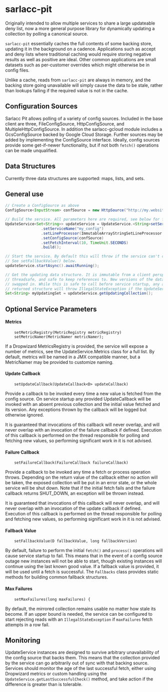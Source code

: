 sarlacc-pit
===========

Originally intended to allow multiple services to share a large updateable deny list, now a more general 
purpose library for dynamically updating a collection by polling a canonical source.

`sarlacc-pit` essentially caches the full contents of some backing store, updating it in the background 
on a cadence. Applications such as accept and deny lists where traditional caching would require 
storing negative results as well as positive are ideal. Other common applications are small datasets 
such as per-customer overrides which might otherwise be in config files.

Unlike a cache, reads from `sarlacc-pit` are always in memory, and the backing store going unavailable 
will simply cause the data to be stale, rather than lookups failing if the required value is not in the
cache.


Configuration Sources
---------------------

Sarlacc Pit allows polling of a variety of config sources. Included in the base client are three,
FileConfigSource, HttpConfigSource, and MultipleHttpConfigSource. In addition the sarlacc-gcloud 
module includes a GcsConfigSource backed by Google Cloud Storage. Further sources may be added by 
implementing the ConfigSource interface. Ideally, config sources provide some get-if-newer functionality,
but if not both `fetch()` operations can be made unqualified.


Data Structures
---------------

Currently three data structures are supported: maps, lists, and sets. 


General use
-----------


```java
// Create a ConfigSource as above
ConfigSource<InputStream> confSource = new HttpSource("http://my.website.com/service_config.properties");

// Build the service. All parameters here are required, see below for further additional parameters.
UpdateService<Set<String>> updateService = UpdateService.<String>setServiceBuilder()
                .setServiceName("my_config")
                .setLineProcessor(ImmutableArrayStringSetLineProcessor.SUPPLIER)
                .setConfigSource(confSource)
                .setFetchInterval(10, TimeUnit.SECONDS)
                .build();

// Start the service. By default this will throw if the service can't complete an initial fetch.
// See setFallbackValue() below.
updateService.startAsync().awaitRunning();

// Get the updating data structure. It is immutable from a client perspective,
// threadsafe, and safe to keep references to. New versions of the data will be atomically
// swapped in. While this is safe to call before service startup, any attempt to read from the
// returned structure will throw IllegalStateException if the UpdateService is not running.
Set<String> myUpdatingSet = updateService.getUpdatingCollection();
```


Optional Service Parameters
---------------------------

#### Metrics

        setMetricRegistry(MetricRegistry metricRegistry)
        setMetricNamer(MetricNamer metricNamer);

If a Dropwizard MetricsRegistry is provided, the service will expose a number of metrics, see the 
UpdateService.Metrics class for a full list. By default, metrics will be named in a JMX compatible
manner, but a MetricNamer may be provided to customize naming.

#### Update Callback

        setUpdateCallback(UpdateCallback<D> updateCallback)

Provide a callback to be invoked every time a new value is fetched from the config source. 
On service startup any provided UpdateCallback will be invoked with an absent previous 
collection and the initial value fetched and its version. Any exceptions thrown by the callback will
be logged but otherwise ignored. 

It is guaranteed that invocations of this callback will never overlap, and will never overlap with
an invocation of the failure callback if defined. Execution of this callback is performed on the thread
responsible for polling and fetching new values, so performing significant work in it is not advised.

#### Failure Callback

        setFailureCallback(FailureCallback failureCallback)
        
Provide a callback to be invoked any time a fetch or process operation throws. Depending on the return value of the 
callback either no action will be taken, the exposed collection will be put in an error state, or the whole service
will be shut down. Note that if the initial fetch fails and the failure callback returns SHUT_DOWN, an exception will
be thrown instead.        

It is guaranteed that invocations of this callback will never overlap, and will never overlap with
an invocation of the update callback if defined. Execution of this callback is performed on the thread
responsible for polling and fetching new values, so performing significant work in it is not advised.


#### Fallback Value

        setFallbackValue(D fallbackValue, long fallbackVersion)

By default, failure to perform the initial `fetch()` and `process()` operations will cause service startup to fail. This
means that in the event of a config source outage new instances will not be able to start, though existing 
instances will continue using the last known good value. If a fallback value is provided, it will be used
until a fetch is successful. The `Fallbacks` class provides static methods for building common fallback structures.


#### Max Failures

        setMaxFailures(long maxFailures) {

By default, the mirrored collection remains usable no matter how stale its become. If an upper bound is needed,
the service can be configured to start rejecting reads with an `IllegalStateException` if `maxFailures` fetch attempts
in a row fail.


Monitoring
----------

UpdateService instances are designed to survive arbitrary unavailability of the config source that backs 
them. This means that the collection provided by the service can go arbitrarily out of sync with that backing
source. Services should monitor the age of the last successful fetch, either using Dropwizard metrics or 
custom handling using the `UpdateService.getLastSuccessfulCheck()` method, and take action if the difference
is greater than is tolerable.
